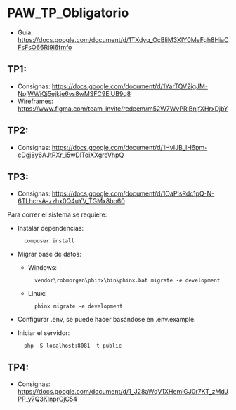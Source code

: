 # PAW_TP_Obligatorio

* Guía: https://docs.google.com/document/d/1TXdyq_OcBliM3XIY0MeFgh8HiaCFsFsO66Rj9i6fmfo

## TP1:
* Consignas: https://docs.google.com/document/d/1YarTQV2igJM-NpjWWiQj5ejkje6vs8wMSFC9EiUB9q8
* Wireframes: https://www.figma.com/team_invite/redeem/m52W7WvPRiBnjfXHrxDjbY

## TP2:

* Consignas: https://docs.google.com/document/d/1HvIJB_lH6pm-cDgj8y6AJtPXr_i5wDlToiXXgrcVhpQ


## TP3:

* Consignas: https://docs.google.com/document/d/1OaPIsRdc1pQ-N-6TLhcrsA-zzhx0Q4uYV_TGMx8bo60

Para correr el sistema se requiere:
* Instalar dependencias:

        composer install
* Migrar base de datos:

    * Windows:

            vendor\robmorgan\phinx\bin\phinx.bat migrate -e development
    * Linux:

            phinx migrate -e development
    
* Configurar .env, se puede hacer basándose en .env.example.

* Iniciar el servidor:

        php -S localhost:8081 -t public

## TP4:

* Consignas: https://docs.google.com/document/d/1_J28aWqV1XHemlGJ0r7KT_zMdJPP_y7Q3KInprGjC54